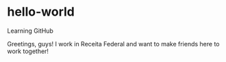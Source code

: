 # hello-world
Learning GitHub

Greetings, guys! I work in Receita Federal and want to make friends here to work together!
